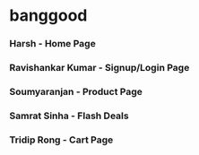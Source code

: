 # banggood

### Harsh - Home Page
### Ravishankar Kumar - Signup/Login Page
### Soumyaranjan - Product Page
### Samrat Sinha - Flash Deals
### Tridip Rong - Cart Page
